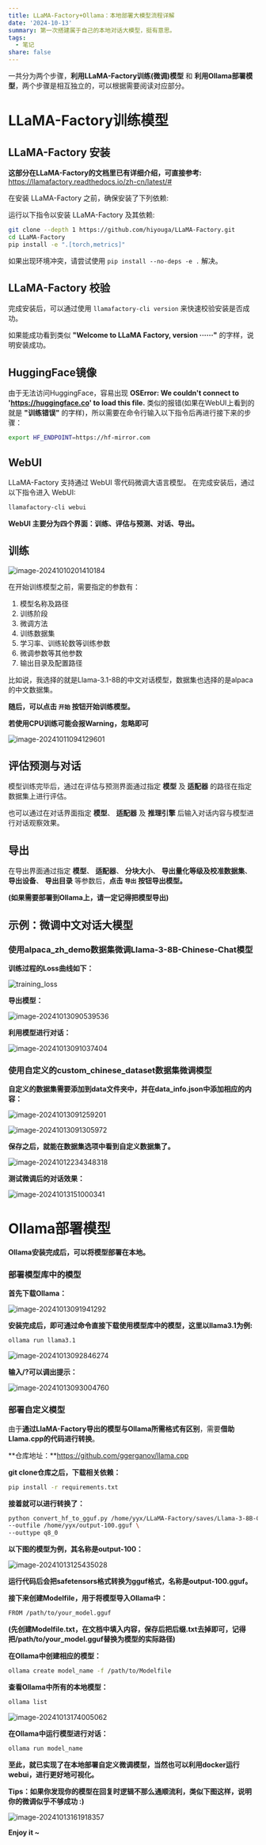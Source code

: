 ```yaml
---
title: LLaMA-Factory+Ollama：本地部署大模型流程详解
date: '2024-10-13'
summary: 第一次搭建属于自己的本地对话大模型，挺有意思。
tags:
  - 笔记
share: false
---
```


一共分为两个步骤，**利用LLaMA-Factory训练(微调)模型** 和 **利用Ollama部署模型**，两个步骤是相互独立的，可以根据需要阅读对应部分。

# LLaMA-Factory训练模型

## LLaMA-Factory 安装

**这部分在LLaMA-Factory的文档里已有详细介绍，可直接参考:** https://llamafactory.readthedocs.io/zh-cn/latest/#

在安装 LLaMA-Factory 之前，确保安装了下列依赖:

运行以下指令以安装 LLaMA-Factory 及其依赖:

```bash
git clone --depth 1 https://github.com/hiyouga/LLaMA-Factory.git
cd LLaMA-Factory
pip install -e ".[torch,metrics]"
```

如果出现环境冲突，请尝试使用 `pip install --no-deps -e .` 解决。

## LLaMA-Factory 校验

完成安装后，可以通过使用 `llamafactory-cli version` 来快速校验安装是否成功。

如果能成功看到类似 **"Welcome to LLaMA Factory, version ······"** 的字样，说明安装成功。

## HuggingFace镜像

由于无法访问HuggingFace，容易出现 **OSError: We couldn't connect to 'https://huggingface.co' to load this file.** 类似的报错(如果在WebUI上看到的就是 **"训练错误"** 的字样)，所以需要在命令行输入以下指令后再进行接下来的步骤：

```bash
export HF_ENDPOINT=https://hf-mirror.com
```

## WebUI

LLaMA-Factory 支持通过 WebUI 零代码微调大语言模型。 在完成安装后，通过以下指令进入 WebUI:

```bash
llamafactory-cli webui
```

**WebUI 主要分为四个界面：训练、评估与预测、对话、导出。**

## 训练

![image-20241010201410184](image-20241010201410184.png)

在开始训练模型之前，需要指定的参数有：

1. 模型名称及路径
2. 训练阶段
3. 微调方法
4. 训练数据集
5. 学习率、训练轮数等训练参数
6. 微调参数等其他参数
7. 输出目录及配置路径

比如说，我选择的就是Llama-3.1-8B的中文对话模型，数据集也选择的是alpaca的中文数据集。

**随后，可以点击 `开始` 按钮开始训练模型。**

**若使用CPU训练可能会报Warning，忽略即可**

![image-20241011094129601](image-20241011094129601.png)

## 评估预测与对话

模型训练完毕后，通过在评估与预测界面通过指定 **模型** 及 **适配器** 的路径在指定数据集上进行评估。

也可以通过在对话界面指定 **模型**、 **适配器** 及 **推理引擎** 后输入对话内容与模型进行对话观察效果。

## 导出

在导出界面通过指定 **模型**、 **适配器**、 **分块大小**、 **导出量化等级及校准数据集**、 **导出设备**、 **导出目录** 等参数后，**点击 `导出` 按钮导出模型。**

**(如果需要部署到Ollama上，请一定记得把模型导出)**

## 示例：微调中文对话大模型

### 使用alpaca_zh_demo数据集微调Llama-3-8B-Chinese-Chat模型

**训练过程的Loss曲线如下：**

![training_loss](training_loss.png)

**导出模型：**

![image-20241013090539536](image-20241013090539536.png)

**利用模型进行对话：**

![image-20241013091037404](image-20241013091037404.png)

### 使用自定义的custom_chinese_dataset数据集微调模型

**自定义的数据集需要添加到data文件夹中，并在data_info.json中添加相应的内容：**

![image-20241013091259201](image-20241013091259201.png)

![image-20241013091305972](image-20241013091305972.png)

**保存之后，就能在数据集选项中看到自定义数据集了。**

![image-20241012234348318](image-20241012234348318.png)

**测试微调后的对话效果：**

![image-20241013151000341](image-20241013151000341.png)

# Ollama部署模型

**Ollama安装完成后，可以将模型部署在本地。**

### 部署模型库中的模型

**首先下载Ollama：**

![image-20241013091941292](image-20241013091941292.png)

**安装完成后，即可通过命令直接下载使用模型库中的模型，这里以llama3.1为例:**

```bash
ollama run llama3.1
```

![image-20241013092846274](image-20241013092846274.png)

**输入/?可以调出提示：**

![image-20241013093004760](image-20241013093004760.png)

### 部署自定义模型

由于**通过LlaMA-Factory导出的模型与Ollama所需格式有区别**，需要**借助Llama.cpp的代码进行转换**。

**仓库地址：**https://github.com/ggerganov/llama.cpp

**git clone仓库之后，下载相关依赖：**

```bash
pip install -r requirements.txt
```

**接着就可以进行转换了：**

```bash
python convert_hf_to_gguf.py /home/yyx/LLaMA-Factory/saves/Llama-3-8B-Chinese-Chat/output-100 \
--outfile /home/yyx/output-100.gguf \
--outtype q8_0
```

**以下图的模型为例，其名称是output-100：**

![image-20241013125435028](image-20241013125435028.png)

**运行代码后会把safetensors格式转换为gguf格式，名称是output-100.gguf。**

**接下来创建Modelfile，用于将模型导入Ollama中：**

```bash
FROM /path/to/your_model.gguf
```

**(先创建Modelfile.txt，在文档中填入内容，保存后把后缀.txt去掉即可，记得把/path/to/your_model.gguf替换为模型的实际路径)**

**在Ollama中创建相应的模型：**

```bash
ollama create model_name -f /path/to/Modelfile
```

**查看Ollama中所有的本地模型：**

```bash
ollama list
```

![image-20241013174005062](image-20241013174005062.png)

**在Ollama中运行模型进行对话：**

```bash
ollama run model_name
```

**至此，就已实现了在本地部署自定义微调模型，当然也可以利用docker运行webui，进行更好地可视化。**

**Tips：如果你发现你的模型在回复时逻辑不那么通顺流利，类似下图这样，说明你的微调似乎不够成功 :)**

![image-20241013161918357](image-20241013161918357.png)

**Enjoy it ~**